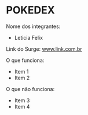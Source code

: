 # POKEDEX

Nome dos integrantes: 
- Leticia Felix

Link do Surge: www.link.com.br

O que funciona:
- Item 1
- Item 2

O que não funciona: 
- Item 3
- Item 4
